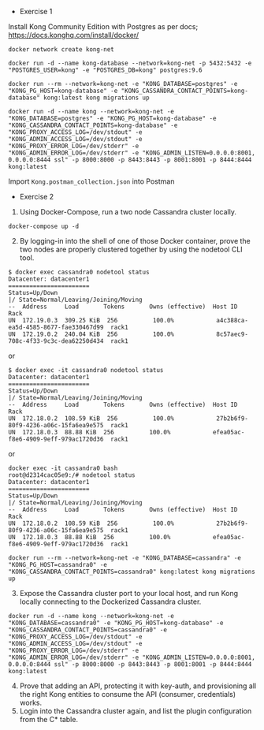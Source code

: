 

* Exercise 1

Install Kong Community Edition with Postgres as per docs; <https://docs.konghq.com/install/docker/>

```docker network create kong-net```

```docker run -d --name kong-database --network=kong-net -p 5432:5432 -e "POSTGRES_USER=kong" -e "POSTGRES_DB=kong" postgres:9.6```


```docker run --rm --network=kong-net -e "KONG_DATABASE=postgres" -e "KONG_PG_HOST=kong-database" -e "KONG_CASSANDRA_CONTACT_POINTS=kong-database" kong:latest kong migrations up```

```docker run -d --name kong --network=kong-net -e "KONG_DATABASE=postgres" -e "KONG_PG_HOST=kong-database" -e "KONG_CASSANDRA_CONTACT_POINTS=kong-database" -e "KONG_PROXY_ACCESS_LOG=/dev/stdout" -e "KONG_ADMIN_ACCESS_LOG=/dev/stdout" -e "KONG_PROXY_ERROR_LOG=/dev/stderr" -e "KONG_ADMIN_ERROR_LOG=/dev/stderr" -e "KONG_ADMIN_LISTEN=0.0.0.0:8001, 0.0.0.0:8444 ssl" -p 8000:8000 -p 8443:8443 -p 8001:8001 -p 8444:8444 kong:latest```

Import `Kong.postman_collection.json` into Postman

* Exercise 2

1.	Using Docker-Compose, run a two node Cassandra cluster locally.

 ```
 docker-compose up -d
 ```
 
2.	By logging-in into the shell of one of those Docker container, prove the two nodes are properly clustered together by using the nodetool CLI tool.

```
$ docker exec cassandra0 nodetool status
Datacenter: datacenter1
=======================
Status=Up/Down
|/ State=Normal/Leaving/Joining/Moving
--  Address     Load       Tokens       Owns (effective)  Host ID                               Rack
UN  172.19.0.3  309.25 KiB  256          100.0%            a4c388ca-ea5d-4585-8677-fae330467d99  rack1
UN  172.19.0.2  240.04 KiB  256          100.0%            8c57aec9-708c-4f33-9c3c-dea62250d434  rack1
```
or
```
$ docker exec -it cassandra0 nodetool status
Datacenter: datacenter1
=======================
Status=Up/Down
|/ State=Normal/Leaving/Joining/Moving
--  Address     Load       Tokens       Owns (effective)  Host ID                               Rack
UN  172.18.0.2  108.59 KiB  256          100.0%            27b2b6f9-80f9-4236-a06c-15fa6ea9e575  rack1
UN  172.18.0.3  88.88 KiB  256          100.0%            efea05ac-f8e6-4909-9eff-979ac1720d36  rack1
```
or
```
docker exec -it cassandra0 bash
root@d2314cac05e9:/# nodetool status
Datacenter: datacenter1
=======================
Status=Up/Down
|/ State=Normal/Leaving/Joining/Moving
--  Address     Load       Tokens       Owns (effective)  Host ID                               Rack
UN  172.18.0.2  108.59 KiB  256          100.0%            27b2b6f9-80f9-4236-a06c-15fa6ea9e575  rack1
UN  172.18.0.3  88.88 KiB  256          100.0%            efea05ac-f8e6-4909-9eff-979ac1720d36  rack1
```

```
docker run --rm --network=kong-net -e "KONG_DATABASE=cassandra" -e "KONG_PG_HOST=cassandra0" -e "KONG_CASSANDRA_CONTACT_POINTS=cassandra0" kong:latest kong migrations up
```

3.	Expose the Cassandra cluster port to your local host, and run Kong locally connecting to the Dockerized Cassandra cluster.
```
docker run -d --name kong --network=kong-net -e "KONG_DATABASE=cassandra0" -e "KONG_PG_HOST=kong-database" -e "KONG_CASSANDRA_CONTACT_POINTS=cassandra0" -e "KONG_PROXY_ACCESS_LOG=/dev/stdout" -e "KONG_ADMIN_ACCESS_LOG=/dev/stdout" -e "KONG_PROXY_ERROR_LOG=/dev/stderr" -e "KONG_ADMIN_ERROR_LOG=/dev/stderr" -e "KONG_ADMIN_LISTEN=0.0.0.0:8001, 0.0.0.0:8444 ssl" -p 8000:8000 -p 8443:8443 -p 8001:8001 -p 8444:8444 kong:latest
```

4.	Prove that adding an API, protecting it with key-auth, and provisioning all the right Kong entities to consume the API (consumer, credentials) works.
5.	Login into the Cassandra cluster again, and list the plugin configuration from the C* table.


